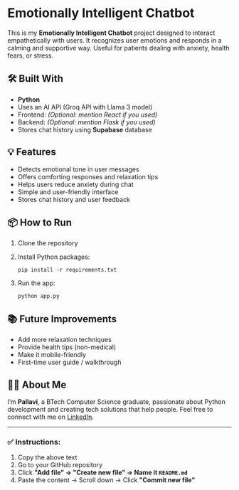 # Emotionally Intelligent Chatbot

This is my **Emotionally Intelligent Chatbot** project designed to interact empathetically with users.
It recognizes user emotions and responds in a calming and supportive way.
Useful for patients dealing with anxiety, health fears, or stress.

## 🛠️ Built With

* **Python**
* Uses an AI API (Groq API with Llama 3 model)
* Frontend: *(Optional: mention React if you used)*
* Backend: *(Optional: mention Flask if you used)*
* Stores chat history using **Supabase** database

## 💡 Features

* Detects emotional tone in user messages
* Offers comforting responses and relaxation tips
* Helps users reduce anxiety during chat
* Simple and user-friendly interface
* Stores chat history and user feedback

## 📦 How to Run

1. Clone the repository
2. Install Python packages:

   ```
   pip install -r requirements.txt
   ```
3. Run the app:

   ```
   python app.py
   ```

## 📚 Future Improvements

* Add more relaxation techniques
* Provide health tips (non-medical)
* Make it mobile-friendly
* First-time user guide / walkthrough

## 🙋‍♀️ About Me

I’m **Pallavi**, a BTech Computer Science graduate, passionate about Python development and creating tech solutions that help people.
Feel free to connect with me on [LinkedIn](https://www.linkedin.com/in/allu-pallavi/).

---

### ✅ **Instructions:**

1. Copy the above text
2. Go to your GitHub repository
3. Click **"Add file" → "Create new file" → Name it `README.md`**
4. Paste the content → Scroll down → Click **"Commit new file"**


